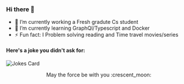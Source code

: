 ### Hi there 👋

<!--
**h4ytam/h4ytam** is a ✨ _special_ ✨ repository because its `README.md` (this file) appears on your GitHub profile.
-->


- 🔭 I’m currently working a Fresh gradute Cs student
- 🌱 I’m currently learning GraphQl/Typescript and Docker
- ⚡ Fun fact: I Problem solving reading and Time travel movies/series
<!-- Markdown -->
#### Here's a joke you didn't ask for:

  ![Jokes Card](https://readme-jokes.vercel.app/api)

<p align="center">
  May the force be with you :crescent_moon:
</p>
                                                                
      
